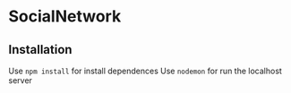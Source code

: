 # SocialNetwork
## Installation
Use `npm install` for install dependences
Use `nodemon` for run the localhost server
